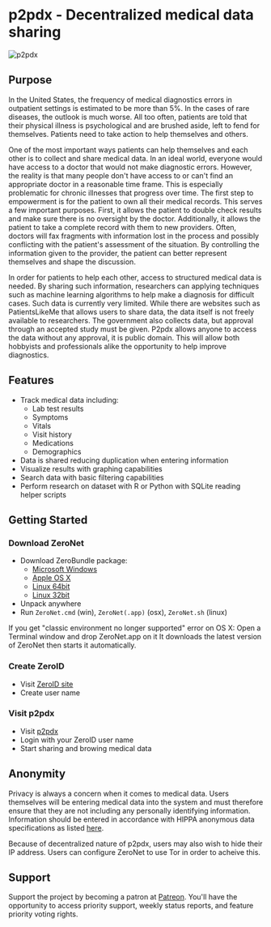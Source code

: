 # p2pdx - Decentralized medical data sharing

![p2pdx](http://i.imgur.com/K2hAGUW.png)

## Purpose
In the United States, the frequency of medical diagnostics errors in outpatient settings is estimated to be more than 5%. In the cases of rare diseases, the outlook is much worse. All too often, patients are told that their physical illness is psychological and are brushed aside, left to fend for themselves. Patients need to take action to help themselves and others.

One of the most important ways patients can help themselves and each other is to collect and share medical data. In an ideal world, everyone would have access to a doctor that would not make diagnostic errors. However, the reality is that many people don't have access to or can't find an appropriate doctor in a reasonable time frame. This is especially problematic for chronic illnesses that progress over time. The first step to empowerment is for the patient to own all their medical records. This serves a few important purposes. First, it allows the patient to double check results and make sure there is no oversight by the doctor. Additionally, it allows the patient to take a complete record with them to new providers. Often, doctors will fax fragments with information lost in the process and possibly conflicting with the patient's assessment of the situation. By controlling the information given to the provider, the patient can better represent themselves and shape the discussion.

In order for patients to help each other, access to structured medical data is needed. By sharing such information, researchers can applying techniques such as machine learning algorithms to help make a diagnosis for difficult cases. Such data is currently very limited. While there are websites such as PatientsLikeMe that allows users to share data, the data itself is not freely available to researchers. The government also collects data, but approval through an accepted study must be given. P2pdx allows anyone to access the data without any approval, it is public domain. This will allow both hobbyists and professionals alike the opportunity to help improve diagnostics.

## Features
 * Track medical data including:
   * Lab test results
   * Symptoms
   * Vitals
   * Visit history
   * Medications
   * Demographics
 * Data is shared reducing duplication when entering information
 * Visualize results with graphing capabilities
 * Search data with basic filtering capabilities
 * Perform research on dataset with R or Python with SQLite reading helper scripts

## Getting Started
### Download ZeroNet
* Download ZeroBundle package:
  * [Microsoft Windows](https://github.com/HelloZeroNet/ZeroBundle/raw/master/dist/ZeroBundle-win.zip)
  * [Apple OS X](https://github.com/HelloZeroNet/ZeroBundle/raw/master/dist/ZeroBundle-mac-osx.zip)
  * [Linux 64bit](https://github.com/HelloZeroNet/ZeroBundle/raw/master/dist/ZeroBundle-linux64.tar.gz)
  * [Linux 32bit](https://github.com/HelloZeroNet/ZeroBundle/raw/master/dist/ZeroBundle-linux32.tar.gz)
* Unpack anywhere
* Run `ZeroNet.cmd` (win), `ZeroNet(.app)` (osx), `ZeroNet.sh` (linux)

If you get "classic environment no longer supported" error on OS X: Open a Terminal window and drop ZeroNet.app on it
It downloads the latest version of ZeroNet then starts it automatically.

### Create ZeroID
* Visit [ZeroID site](http://127.0.0.1:43110/zeroid.bit)
* Create user name

### Visit p2pdx
* Visit [p2pdx](http://127.0.0.1:43110/12UQXQ5jsvXUPUSuDY7SzjfFiGqTAeChpi)
* Login with your ZeroID user name
* Start sharing and browing medical data

## Anonymity
Privacy is always a concern when it comes to medical data. Users themselves will be entering medical data into the system and must therefore ensure that they are not including any personally identifying information. Information should be entered in accordance with HIPPA anonymous data specifications as listed [here](https://www.irb.cornell.edu/documents/HIPAA%20Identifiers.pdf). 

Because of decentralized nature of p2pdx, users may also wish to hide their IP address. Users can configure ZeroNet to use Tor in order to acheive this.

## Support
Support the project by becoming a patron at [Patreon](https://www.patreon.com/undiagnosed). You'll have the opportunity to access priority support, weekly status reports, and feature priority voting rights.



